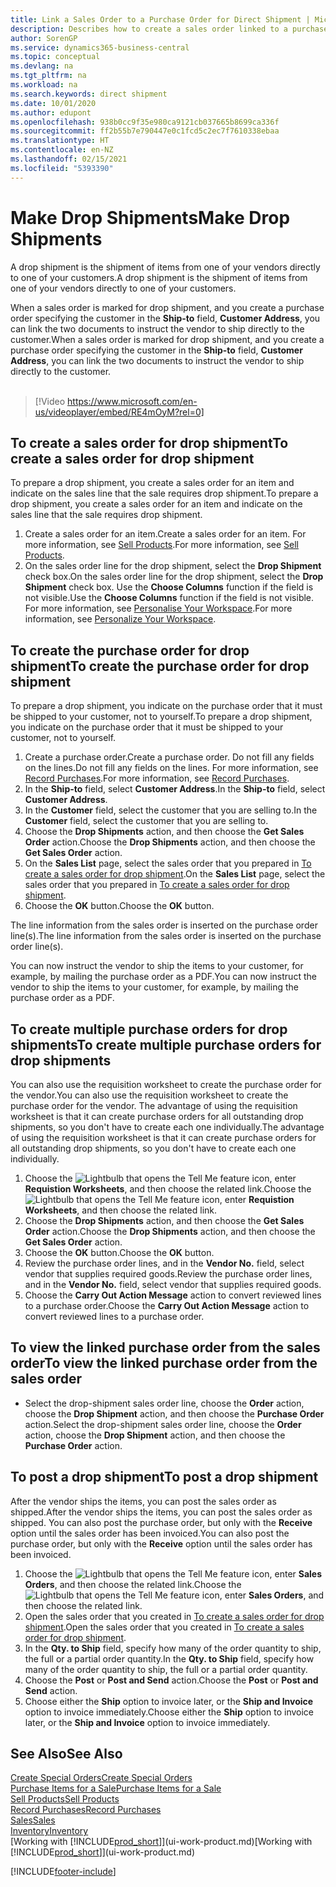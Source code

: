 ```yaml
---
title: Link a Sales Order to a Purchase Order for Direct Shipment | Microsoft Docs
description: Describes how to create a sales order linked to a purchase order to enable shipment directly from the vendor to the customer.
author: SorenGP
ms.service: dynamics365-business-central
ms.topic: conceptual
ms.devlang: na
ms.tgt_pltfrm: na
ms.workload: na
ms.search.keywords: direct shipment
ms.date: 10/01/2020
ms.author: edupont
ms.openlocfilehash: 938b0cc9f35e980ca9121cb037665b8699ca336f
ms.sourcegitcommit: ff2b55b7e790447e0c1fcd5c2ec7f7610338ebaa
ms.translationtype: HT
ms.contentlocale: en-NZ
ms.lasthandoff: 02/15/2021
ms.locfileid: "5393390"
---
```

# <a name="make-drop-shipments"></a><span data-ttu-id="d8e74-103">Make Drop Shipments</span><span class="sxs-lookup"><span data-stu-id="d8e74-103">Make Drop Shipments</span></span>

<span data-ttu-id="d8e74-104">A drop shipment is the shipment of items from one of your vendors directly to one of your customers.</span><span class="sxs-lookup"><span data-stu-id="d8e74-104">A drop shipment is the shipment of items from one of your vendors directly to one of your customers.</span></span>

<span data-ttu-id="d8e74-105">When a sales order is marked for drop shipment, and you create a purchase order specifying the customer in the **Ship-to** field, **Customer Address**, you can link the two documents to instruct the vendor to ship directly to the customer.</span><span class="sxs-lookup"><span data-stu-id="d8e74-105">When a sales order is marked for drop shipment, and you create a purchase order specifying the customer in the **Ship-to** field, **Customer Address**, you can link the two documents to instruct the vendor to ship directly to the customer.</span></span>
<br><br>  
  
> [!Video https://www.microsoft.com/en-us/videoplayer/embed/RE4mOyM?rel=0]

## <a name="to-create-a-sales-order-for-drop-shipment"></a><span data-ttu-id="d8e74-106">To create a sales order for drop shipment</span><span class="sxs-lookup"><span data-stu-id="d8e74-106">To create a sales order for drop shipment</span></span>

<span data-ttu-id="d8e74-107">To prepare a drop shipment, you create a sales order for an item and indicate on the sales line that the sale requires drop shipment.</span><span class="sxs-lookup"><span data-stu-id="d8e74-107">To prepare a drop shipment, you create a sales order for an item and indicate on the sales line that the sale requires drop shipment.</span></span>

1. <span data-ttu-id="d8e74-108">Create a sales order for an item.</span><span class="sxs-lookup"><span data-stu-id="d8e74-108">Create a sales order for an item.</span></span> <span data-ttu-id="d8e74-109">For more information, see [Sell Products](sales-how-sell-products.md).</span><span class="sxs-lookup"><span data-stu-id="d8e74-109">For more information, see [Sell Products](sales-how-sell-products.md).</span></span>
2. <span data-ttu-id="d8e74-110">On the sales order line for the drop shipment, select the **Drop Shipment** check box.</span><span class="sxs-lookup"><span data-stu-id="d8e74-110">On the sales order line for the drop shipment, select the **Drop Shipment** check box.</span></span> <span data-ttu-id="d8e74-111">Use the **Choose Columns** function if the field is not visible.</span><span class="sxs-lookup"><span data-stu-id="d8e74-111">Use the **Choose Columns** function if the field is not visible.</span></span> <span data-ttu-id="d8e74-112">For more information, see [Personalise Your Workspace](ui-personalization-user.md).</span><span class="sxs-lookup"><span data-stu-id="d8e74-112">For more information, see [Personalize Your Workspace](ui-personalization-user.md).</span></span>

## <a name="to-create-the-purchase-order-for-drop-shipment"></a><span data-ttu-id="d8e74-113">To create the purchase order for drop shipment</span><span class="sxs-lookup"><span data-stu-id="d8e74-113">To create the purchase order for drop shipment</span></span>

<span data-ttu-id="d8e74-114">To prepare a drop shipment, you indicate on the purchase order that it must be shipped to your customer, not to yourself.</span><span class="sxs-lookup"><span data-stu-id="d8e74-114">To prepare a drop shipment, you indicate on the purchase order that it must be shipped to your customer, not to yourself.</span></span>

1. <span data-ttu-id="d8e74-115">Create a purchase order.</span><span class="sxs-lookup"><span data-stu-id="d8e74-115">Create a purchase order.</span></span> <span data-ttu-id="d8e74-116">Do not fill any fields on the lines.</span><span class="sxs-lookup"><span data-stu-id="d8e74-116">Do not fill any fields on the lines.</span></span> <span data-ttu-id="d8e74-117">For more information, see [Record Purchases](purchasing-how-record-purchases.md).</span><span class="sxs-lookup"><span data-stu-id="d8e74-117">For more information, see [Record Purchases](purchasing-how-record-purchases.md).</span></span>
2. <span data-ttu-id="d8e74-118">In the **Ship-to** field, select **Customer Address**.</span><span class="sxs-lookup"><span data-stu-id="d8e74-118">In the **Ship-to** field, select **Customer Address**.</span></span>
3. <span data-ttu-id="d8e74-119">In the **Customer** field, select the customer that you are selling to.</span><span class="sxs-lookup"><span data-stu-id="d8e74-119">In the **Customer** field, select the customer that you are selling to.</span></span>
4. <span data-ttu-id="d8e74-120">Choose the **Drop Shipments** action, and then choose the **Get Sales Order** action.</span><span class="sxs-lookup"><span data-stu-id="d8e74-120">Choose the **Drop Shipments** action, and then choose the **Get Sales Order** action.</span></span>
5. <span data-ttu-id="d8e74-121">On the **Sales List** page, select the sales order that you prepared in [To create a sales order for drop shipment](sales-how-drop-shipment.md#to-create-a-sales-order-for-drop-shipment).</span><span class="sxs-lookup"><span data-stu-id="d8e74-121">On the **Sales List** page, select the sales order that you prepared in [To create a sales order for drop shipment](sales-how-drop-shipment.md#to-create-a-sales-order-for-drop-shipment).</span></span>
6. <span data-ttu-id="d8e74-122">Choose the **OK** button.</span><span class="sxs-lookup"><span data-stu-id="d8e74-122">Choose the **OK** button.</span></span>

<span data-ttu-id="d8e74-123">The line information from the sales order is inserted on the purchase order line(s).</span><span class="sxs-lookup"><span data-stu-id="d8e74-123">The line information from the sales order is inserted on the purchase order line(s).</span></span>

<span data-ttu-id="d8e74-124">You can now instruct the vendor to ship the items to your customer, for example, by mailing the purchase order as a PDF.</span><span class="sxs-lookup"><span data-stu-id="d8e74-124">You can now instruct the vendor to ship the items to your customer, for example, by mailing the purchase order as a PDF.</span></span>     

## <a name="to-create-multiple-purchase-orders-for-drop-shipments"></a><span data-ttu-id="d8e74-125">To create multiple purchase orders for drop shipments</span><span class="sxs-lookup"><span data-stu-id="d8e74-125">To create multiple purchase orders for drop shipments</span></span>

<span data-ttu-id="d8e74-126">You can also use the requisition worksheet to create the purchase order for the vendor.</span><span class="sxs-lookup"><span data-stu-id="d8e74-126">You can also use the requisition worksheet to create the purchase order for the vendor.</span></span> <span data-ttu-id="d8e74-127">The advantage of using the requisition worksheet is that it can create purchase orders for all outstanding drop shipments, so you don't have to create each one individually.</span><span class="sxs-lookup"><span data-stu-id="d8e74-127">The advantage of using the requisition worksheet is that it can create purchase orders for all outstanding drop shipments, so you don't have to create each one individually.</span></span>

1. <span data-ttu-id="d8e74-128">Choose the ![Lightbulb that opens the Tell Me feature](media/ui-search/search_small.png "Tell me what you want to do") icon, enter **Requistion Worksheets**, and then choose the related link.</span><span class="sxs-lookup"><span data-stu-id="d8e74-128">Choose the ![Lightbulb that opens the Tell Me feature](media/ui-search/search_small.png "Tell me what you want to do") icon, enter **Requistion Worksheets**, and then choose the related link.</span></span>
2. <span data-ttu-id="d8e74-129">Choose the **Drop Shipments** action, and then choose the **Get Sales Order** action.</span><span class="sxs-lookup"><span data-stu-id="d8e74-129">Choose the **Drop Shipments** action, and then choose the **Get Sales Order** action.</span></span>
3. <span data-ttu-id="d8e74-130">Choose the **OK** button.</span><span class="sxs-lookup"><span data-stu-id="d8e74-130">Choose the **OK** button.</span></span>
4. <span data-ttu-id="d8e74-131">Review the purchase order lines, and in the **Vendor No.** field, select vendor that supplies required goods.</span><span class="sxs-lookup"><span data-stu-id="d8e74-131">Review the purchase order lines, and in the **Vendor No.** field, select vendor that supplies required goods.</span></span> 
5. <span data-ttu-id="d8e74-132">Choose the **Carry Out Action Message** action to convert reviewed lines to a purchase order.</span><span class="sxs-lookup"><span data-stu-id="d8e74-132">Choose the **Carry Out Action Message** action to convert reviewed lines to a purchase order.</span></span>

## <a name="to-view-the-linked-purchase-order-from-the-sales-order"></a><span data-ttu-id="d8e74-133">To view the linked purchase order from the sales order</span><span class="sxs-lookup"><span data-stu-id="d8e74-133">To view the linked purchase order from the sales order</span></span>

* <span data-ttu-id="d8e74-134">Select the drop-shipment sales order line, choose the **Order** action, choose the **Drop Shipment** action, and then choose the **Purchase Order** action.</span><span class="sxs-lookup"><span data-stu-id="d8e74-134">Select the drop-shipment sales order line, choose the **Order** action, choose the **Drop Shipment** action, and then choose the **Purchase Order** action.</span></span>

## <a name="to-post-a-drop-shipment"></a><span data-ttu-id="d8e74-135">To post a drop shipment</span><span class="sxs-lookup"><span data-stu-id="d8e74-135">To post a drop shipment</span></span>

<span data-ttu-id="d8e74-136">After the vendor ships the items, you can post the sales order as shipped.</span><span class="sxs-lookup"><span data-stu-id="d8e74-136">After the vendor ships the items, you can post the sales order as shipped.</span></span> <span data-ttu-id="d8e74-137">You can also post the purchase order, but only with the **Receive** option until the sales order has been invoiced.</span><span class="sxs-lookup"><span data-stu-id="d8e74-137">You can also post the purchase order, but only with the **Receive** option until the sales order has been invoiced.</span></span>

1. <span data-ttu-id="d8e74-138">Choose the ![Lightbulb that opens the Tell Me feature](media/ui-search/search_small.png "Tell me what you want to do") icon, enter **Sales Orders**, and then choose the related link.</span><span class="sxs-lookup"><span data-stu-id="d8e74-138">Choose the ![Lightbulb that opens the Tell Me feature](media/ui-search/search_small.png "Tell me what you want to do") icon, enter **Sales Orders**, and then choose the related link.</span></span>
2. <span data-ttu-id="d8e74-139">Open the sales order that you created in [To create a sales order for drop shipment](#to-create-a-sales-order-for-drop-shipment).</span><span class="sxs-lookup"><span data-stu-id="d8e74-139">Open the sales order that you created in [To create a sales order for drop shipment](#to-create-a-sales-order-for-drop-shipment).</span></span>
3. <span data-ttu-id="d8e74-140">In the **Qty. to Ship** field, specify how many of the order quantity to ship, the full or a partial order quantity.</span><span class="sxs-lookup"><span data-stu-id="d8e74-140">In the **Qty. to Ship** field, specify how many of the order quantity to ship, the full or a partial order quantity.</span></span>
4. <span data-ttu-id="d8e74-141">Choose the **Post** or **Post and Send** action.</span><span class="sxs-lookup"><span data-stu-id="d8e74-141">Choose the **Post** or **Post and Send** action.</span></span>
5. <span data-ttu-id="d8e74-142">Choose either the **Ship** option to invoice later, or the **Ship and Invoice** option to invoice immediately.</span><span class="sxs-lookup"><span data-stu-id="d8e74-142">Choose either the **Ship** option to invoice later, or the **Ship and Invoice** option to invoice immediately.</span></span>

## <a name="see-also"></a><span data-ttu-id="d8e74-143">See Also</span><span class="sxs-lookup"><span data-stu-id="d8e74-143">See Also</span></span>

[<span data-ttu-id="d8e74-144">Create Special Orders</span><span class="sxs-lookup"><span data-stu-id="d8e74-144">Create Special Orders</span></span>](sales-how-to-create-special-orders.md)  
[<span data-ttu-id="d8e74-145">Purchase Items for a Sale</span><span class="sxs-lookup"><span data-stu-id="d8e74-145">Purchase Items for a Sale</span></span>](purchasing-how-purchase-products-sale.md)  
[<span data-ttu-id="d8e74-146">Sell Products</span><span class="sxs-lookup"><span data-stu-id="d8e74-146">Sell Products</span></span>](sales-how-sell-products.md)  
[<span data-ttu-id="d8e74-147">Record Purchases</span><span class="sxs-lookup"><span data-stu-id="d8e74-147">Record Purchases</span></span>](purchasing-how-record-purchases.md)  
[<span data-ttu-id="d8e74-148">Sales</span><span class="sxs-lookup"><span data-stu-id="d8e74-148">Sales</span></span>](sales-manage-sales.md)  
[<span data-ttu-id="d8e74-149">Inventory</span><span class="sxs-lookup"><span data-stu-id="d8e74-149">Inventory</span></span>](inventory-manage-inventory.md)  
<span data-ttu-id="d8e74-150">[Working with [!INCLUDE[prod_short](includes/prod_short.md)]](ui-work-product.md)</span><span class="sxs-lookup"><span data-stu-id="d8e74-150">[Working with [!INCLUDE[prod_short](includes/prod_short.md)]](ui-work-product.md)</span></span>


[!INCLUDE[footer-include](includes/footer-banner.md)]